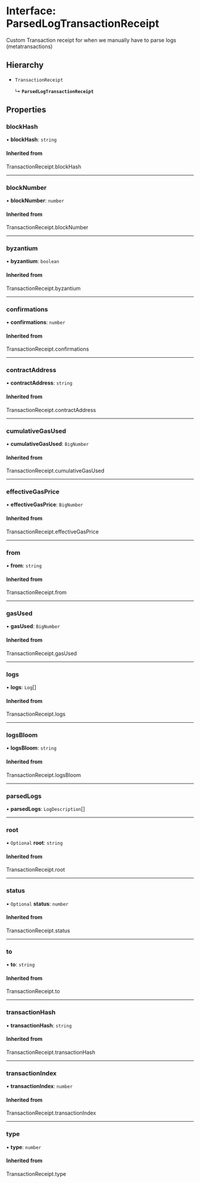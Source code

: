 # Interface: ParsedLogTransactionReceipt

Custom Transaction receipt for when we manually have to parse logs (metatransactions)

## Hierarchy

- `TransactionReceipt`

  ↳ **`ParsedLogTransactionReceipt`**

## Properties

### blockHash

• **blockHash**: `string`

#### Inherited from

TransactionReceipt.blockHash

___

### blockNumber

• **blockNumber**: `number`

#### Inherited from

TransactionReceipt.blockNumber

___

### byzantium

• **byzantium**: `boolean`

#### Inherited from

TransactionReceipt.byzantium

___

### confirmations

• **confirmations**: `number`

#### Inherited from

TransactionReceipt.confirmations

___

### contractAddress

• **contractAddress**: `string`

#### Inherited from

TransactionReceipt.contractAddress

___

### cumulativeGasUsed

• **cumulativeGasUsed**: `BigNumber`

#### Inherited from

TransactionReceipt.cumulativeGasUsed

___

### effectiveGasPrice

• **effectiveGasPrice**: `BigNumber`

#### Inherited from

TransactionReceipt.effectiveGasPrice

___

### from

• **from**: `string`

#### Inherited from

TransactionReceipt.from

___

### gasUsed

• **gasUsed**: `BigNumber`

#### Inherited from

TransactionReceipt.gasUsed

___

### logs

• **logs**: `Log`[]

#### Inherited from

TransactionReceipt.logs

___

### logsBloom

• **logsBloom**: `string`

#### Inherited from

TransactionReceipt.logsBloom

___

### parsedLogs

• **parsedLogs**: `LogDescription`[]

___

### root

• `Optional` **root**: `string`

#### Inherited from

TransactionReceipt.root

___

### status

• `Optional` **status**: `number`

#### Inherited from

TransactionReceipt.status

___

### to

• **to**: `string`

#### Inherited from

TransactionReceipt.to

___

### transactionHash

• **transactionHash**: `string`

#### Inherited from

TransactionReceipt.transactionHash

___

### transactionIndex

• **transactionIndex**: `number`

#### Inherited from

TransactionReceipt.transactionIndex

___

### type

• **type**: `number`

#### Inherited from

TransactionReceipt.type

